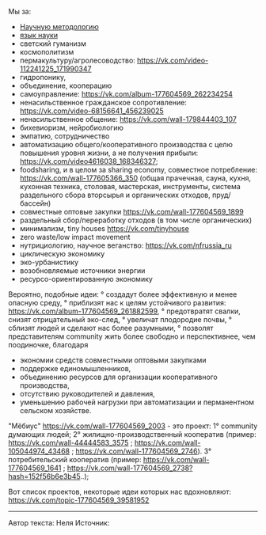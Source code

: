Мы за:
- [Научную методологию](https://vk.com/wall-177605366_51)
- [язык науки](https://vk.com/wall12464308_12528)
- светский гуманизм
- космополитизм
- пермакультуру/агролесоводство: https://vk.com/video-112241225_171990347
- гидропонику,
- объединение, кооперацию
- самоуправление: https://vk.com/album-177604569_262234254
- ненасильственное гражданское сопротивление: https://vk.com/video-68156641_456239025
- ненасильственное общение: https://vk.com/wall-179844403_107
- бихевиоризм, нейробиологию
- эмпатию, сотрудничество
- автоматизацию общего/кооперативного производства с целю повышения уровня жизни, а не получения прибыли: https://vk.com/video4616038_168346327;
- foodsharing, и в целом за sharing economy, совместное потребление: https://vk.com/wall-177605366_350 (общая прачечная, сауна, кухня, кухонная техника, столовая, мастерская, инструменты, система раздельного сбора вторсырья и органических отходов, пруд/бассейн)
- совместные оптовые закупки https://vk.com/wall-177604569_1899
- раздельный сбор/переработку отходов (в том числе органических)
- минимализм, tiny houses https://vk.com/tinyhouse
- zero waste/low impact movement
- нутрициологию, научное веганство: https://vk.com/nfrussia_ru
- циклическую экономику
- эко-урбанистику
- возобновляемые источники энергии
- ресурсо-ориентированную экономику

Вероятно, подобные идеи:
° создадут более эффективную и менее опасную среду,
° приблизят нас к целям устойчивого развития: https://vk.com/album-177604569_261882599,
° предотвратят свалки, снизят отрицательный эко-след,
° увеличат плодородие почвы,
° сблизят людей и сделают нас более разумными,
° позволят представителям community жить более свободно и перспективнее, чем поодиночке, благодаря
+ экономии средств совместными оптовыми закупками
+ поддержке единомышленников,
+ объединению ресурсов для организации кооперативного производства,
+ отсутствию руководителей и давления,
+ уменьшению рабочей нагрузки при автоматизации и перманентном сельском хозяйстве.

"Мёбиус" https://vk.com/wall-177604569_2003 - это проект:
1° community думающих людей;
2° жилищно-производственный кооператив (пример: https://vk.com/wall-44444583_3575 ; https://vk.com/wall-105044974_43468 ; https://vk.com/wall-177604569_2746).
3° потребительский кооператив (пример: https://vk.com/wall-177604569_1641 ; https://vk.com/wall-177604569_2738?hash=152f56b6e3b45..);

Вот список проектов, некоторые идеи которых нас вдохновляют: https://vk.com/topic-177604569_39581952

---------------------
Автор текста: Неля
Источник: 
